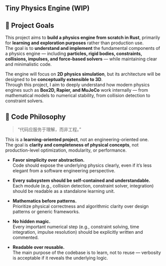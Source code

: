 ## Tiny Physics Engine (WIP)

## 🧭 Project Goals

This project aims to **build a physics engine from scratch in Rust**, primarily for **learning and exploration purposes** rather than production use.  
The goal is to **understand and implement** the fundamental components of a physics engine — including **particles, rigid bodies, constraints, collisions, impulses, and force-based solvers** — while maintaining clear and minimalistic code.

The engine will focus on **2D physics simulation**, but its architecture will be designed to be **conceptually extensible to 3D**.  
Through this project, I aim to deeply understand how modern physics engines such as **Box2D, Rapier, and MuJoCo** work internally — from mathematical models to numerical stability, from collision detection to constraint solvers.


## 🧩 Code Philosophy

> “代码应服务于理解，而非工程。”

This is a **learning-oriented project**, not an engineering-oriented one.  
The goal is **clarity and completeness of physical concepts**, not production-level optimization, modularity, or performance.

- **Favor simplicity over abstraction.**  
  Code should expose the underlying physics clearly, even if it’s less elegant from a software engineering perspective.

- **Every subsystem should be self-contained and understandable.**  
  Each module (e.g., collision detection, constraint solver, integration) should be readable as a standalone learning unit.

- **Mathematics before patterns.**  
  Prioritize physical correctness and algorithmic clarity over design patterns or generic frameworks.

- **No hidden magic.**  
  Every important numerical step (e.g., constraint solving, time integration, impulse resolution) should be explicitly written and commented.

- **Readable over reusable.**  
  The main purpose of the codebase is to learn, not to reuse — verbosity is acceptable if it reveals the underlying logic.
